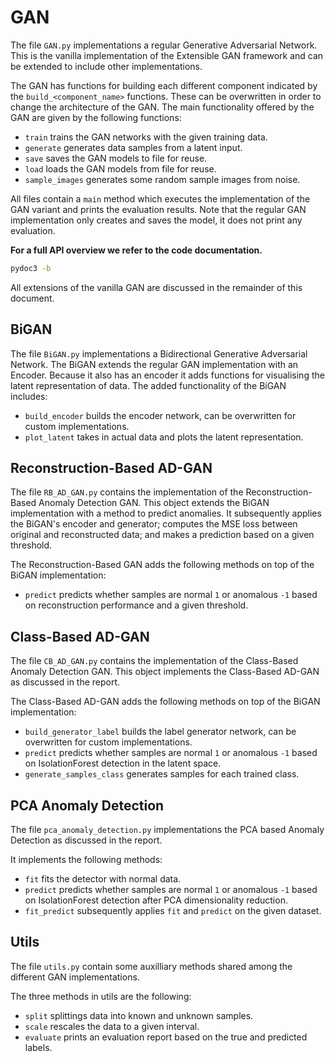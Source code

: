 # GAN
The file `GAN.py` implementations a regular Generative Adversarial Network. This is the vanilla implementation of the Extensible GAN framework and can be extended to include other implementations.

The GAN has functions for building each different component indicated by the `build_<component_name>` functions. These can be overwritten in order to change the architecture of the GAN. The main functionality offered by the GAN are given by the following functions:
 * `train` trains the GAN networks with the given training data.
 * `generate` generates data samples from a latent input.
 * `save` saves the GAN models to file for reuse.
 * `load` loads the GAN models from file for reuse.
 * `sample_images` generates some random sample images from noise.

All files contain a `main` method which executes the implementation of the GAN variant and prints the evaluation results. Note that the regular GAN implementation only creates and saves the model, it does not print any evaluation.

**For a full API overview we refer to the code documentation.**
```bash
pydoc3 -b
```

All extensions of the vanilla GAN are discussed in the remainder of this document.

## BiGAN
The file `BiGAN.py` implementations a Bidirectional Generative Adversarial Network. The BiGAN extends the regular GAN implementation with an Encoder. Because it also has an encoder it adds functions for visualising the latent representation of data. The added functionality of the BiGAN includes:
 * `build_encoder` builds the encoder network, can be overwritten for custom implementations.
 * `plot_latent` takes in actual data and plots the latent representation.

## Reconstruction-Based AD-GAN
The file `RB_AD_GAN.py` contains the implementation of the Reconstruction-Based Anomaly Detection GAN. This object extends the BiGAN implementation with a method to predict anomalies. It subsequently applies the BiGAN's encoder and generator; computes the MSE loss between original and reconstructed data; and makes a prediction based on a given threshold.

The Reconstruction-Based GAN adds the following methods on top of the BiGAN implementation:
 * `predict` predicts whether samples are normal `1` or anomalous `-1` based on reconstruction performance and a given threshold.

## Class-Based AD-GAN
The file `CB_AD_GAN.py` contains the implementation of the Class-Based Anomaly Detection GAN. This object implements the Class-Based AD-GAN as discussed in the report.

The Class-Based AD-GAN adds the following methods on top of the BiGAN implementation:
 * `build_generator_label` builds the label generator network, can be overwritten for custom implementations.
 * `predict` predicts whether samples are normal `1` or anomalous `-1` based on IsolationForest detection in the latent space.
 * `generate_samples_class` generates samples for each trained class.

## PCA Anomaly Detection
The file `pca_anomaly_detection.py` implementations the PCA based Anomaly Detection as discussed in the report.

It implements the following methods:
 * `fit` fits the detector with normal data.
 * `predict` predicts whether samples are normal `1` or anomalous `-1` based on IsolationForest detection after PCA dimensionality reduction.
 * `fit_predict` subsequently applies `fit` and `predict` on the given dataset.

## Utils
The file `utils.py` contain some auxilliary methods shared among the different GAN implementations.

The three methods in utils are the following:
 * `split` splittings data into known and unknown samples.
 * `scale` rescales the data to a given interval.
 * `evaluate` prints an evaluation report based on the true and predicted labels.
